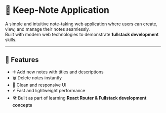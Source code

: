 # 📝 Keep-Note Application

A simple and intuitive note-taking web application where users can create, view, and manage their notes seamlessly.  
Built with modern web technologies to demonstrate **fullstack development** skills.

---

## 🚀 Features
- ➕ Add new notes with titles and descriptions  
- 🗑️ Delete notes instantly  
- 🎨 Clean and responsive UI  
- ⚡ Fast and lightweight performance  
- 🛠️ Built as part of learning **React Router & Fullstack development concepts**

